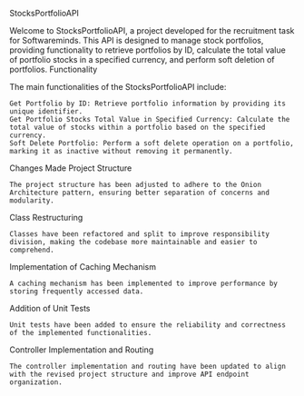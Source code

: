 StocksPortfolioAPI

Welcome to StocksPortfolioAPI, a project developed for the recruitment task for Softwareminds. This API is designed to manage stock portfolios, providing functionality to retrieve portfolios by ID, calculate the total value of portfolio stocks in a specified currency, and perform soft deletion of portfolios.
Functionality

The main functionalities of the StocksPortfolioAPI include:

    Get Portfolio by ID: Retrieve portfolio information by providing its unique identifier.
    Get Portfolio Stocks Total Value in Specified Currency: Calculate the total value of stocks within a portfolio based on the specified currency.
    Soft Delete Portfolio: Perform a soft delete operation on a portfolio, marking it as inactive without removing it permanently.

Changes Made
Project Structure

    The project structure has been adjusted to adhere to the Onion Architecture pattern, ensuring better separation of concerns and modularity.

Class Restructuring

    Classes have been refactored and split to improve responsibility division, making the codebase more maintainable and easier to comprehend.

Implementation of Caching Mechanism

    A caching mechanism has been implemented to improve performance by storing frequently accessed data.

Addition of Unit Tests

    Unit tests have been added to ensure the reliability and correctness of the implemented functionalities.

Controller Implementation and Routing

    The controller implementation and routing have been updated to align with the revised project structure and improve API endpoint organization.
